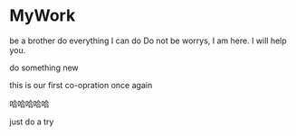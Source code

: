 # MyWork
be a brother do everything I can do
Do not be worrys, I am here. I will help you.

do something new



this is our first co-opration
once again

哈哈哈哈哈

just do a try
